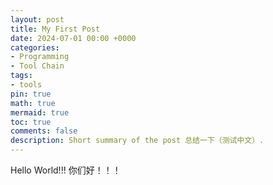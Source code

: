 ```yaml
---
layout: post
title: My First Post
date: 2024-07-01 00:00 +0000
categories:
- Programming
- Tool Chain
tags:
- tools
pin: true
math: true
mermaid: true
toc: true
comments: false
description: Short summary of the post 总结一下（测试中文）.
---
```

Hello World!!!
你们好！！！
